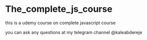 # The_complete_js_course
this is a udemy course on complete javascript course

you can ask any questions at my telegram channel @kaleabdereje
